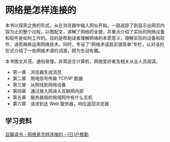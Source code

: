 # 网络是怎样连接的

本书以探索之旅的形式，从在浏览器中输入网址开始，一路追踪了到显示出网页内容为止的整个过程，以图配文，讲解了网络的全貌，并重点介绍了实际的网络设备和软件是如何工作的。目的是帮助读者理解网络的本质意义，理解实际的设备和软件，进而熟练运用网络技术。同时，专设了“网络术语其实很简单”专栏，以对话的形式介绍了一些网络术语的词源，颇为生动有趣。

本书图文并茂，通俗易懂，非常适合计算机、网络爱好者及相关从业人员阅读。

- 第一章　浏览器生成消息
- 第二章　用电信号传输 TCP/IP 数据
- 第三章　从网线到网络设备
- 第四章　通过接入网进入互联网内部
- 第五章　服务器端的局域网中有什么玄机
- 第六章　请求到达 Web 服务器，响应返回浏览器

## 学习资料

[豆瓣读书 - 网络是怎样连接的 - [日]户根勤](https://book.douban.com/subject/26941639/)
